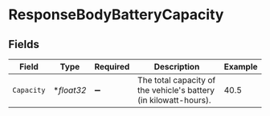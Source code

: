 # ResponseBodyBatteryCapacity


## Fields

| Field                                                            | Type                                                             | Required                                                         | Description                                                      | Example                                                          |
| ---------------------------------------------------------------- | ---------------------------------------------------------------- | ---------------------------------------------------------------- | ---------------------------------------------------------------- | ---------------------------------------------------------------- |
| `Capacity`                                                       | **float32*                                                       | :heavy_minus_sign:                                               | The total capacity of the vehicle's battery (in kilowatt-hours). | 40.5                                                             |